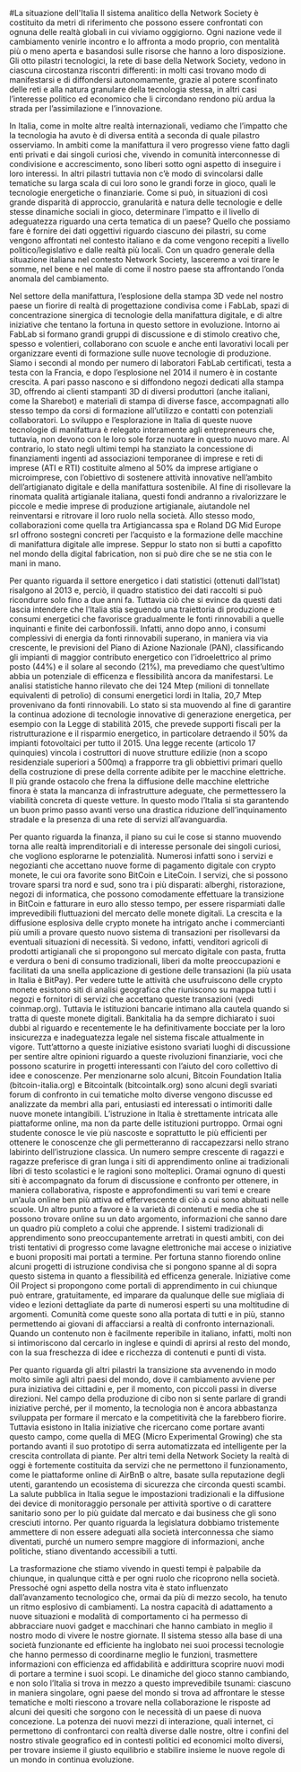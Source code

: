 #La situazione dell'Italia
Il sistema analitico della Network Society è costituito da metri di riferimento che possono essere confrontati con ognuna delle realtà globali in cui viviamo oggigiorno. Ogni nazione vede il cambiamento venirle incontro e lo affronta a modo proprio, con mentalità più o meno aperta e basandosi sulle risorse che hanno a loro disposizione. Gli otto pilastri tecnologici, la rete di base della Network Society, vedono in ciascuna circostanza riscontri differenti: in molti casi trovano modo di manifestarsi e di diffondersi autonomamente, grazie al potere sconfinato delle reti e alla natura granulare della tecnologia stessa, in altri casi l’interesse politico ed economico che li circondano rendono più ardua la strada per l’assimilazione e l’innovazione.

In Italia, come in molte altre realtà internazionali, vediamo che l’impatto che la tecnologia ha avuto è di diversa entità a seconda di quale pilastro osserviamo. In ambiti come la manifattura il vero progresso viene fatto dagli enti privati e dai singoli curiosi che, vivendo in comunità interconnesse di condivisione e accrescimento, sono liberi sotto ogni aspetto di inseguire i loro interessi. In altri pilastri tuttavia non c’è modo di svincolarsi dalle tematiche su larga scala di cui loro sono le grandi forze in gioco, quali le tecnologie energetiche o finanziarie. Come si può, in situazioni di così grande disparità di approccio, granularità e natura delle tecnologie e delle stesse dinamiche sociali in gioco, determinare l’impatto e il livello di adeguatezza riguardo una certa tematica di un paese? Quello che possiamo fare è fornire dei dati oggettivi riguardo ciascuno dei pilastri, su come vengono affrontati nel contesto italiano e da come vengono recepiti a livello politico/legislativo e dalle realtà più locali. Con un quadro generale della situazione italiana nel contesto Network Society, lasceremo a voi tirare le somme, nel bene e nel male di come il nostro paese sta affrontando l’onda anomala del cambiamento.

Nel settore della manifattura, l’esplosione della stampa 3D vede nel nostro paese un fiorire di realtà di progettazione condivisa come i FabLab, spazi di concentrazione sinergica di tecnologie della manifattura digitale, e di altre iniziative che tentano la fortuna in questo settore in evoluzione. Intorno ai FabLab si formano grandi gruppi di discussione e di stimolo creativo che, spesso e volentieri, collaborano con scuole e anche enti lavorativi locali per organizzare eventi di formazione sulle nuove tecnologie di produzione. Siamo i secondi al mondo per numero di laboratori FabLab certificati, testa a testa con la Francia, e dopo l’esplosione nel 2014 il numero è in costante crescita. A pari passo nascono e si diffondono negozi dedicati alla stampa 3D, offrendo ai clienti stampanti 3D di diversi produttori (anche italiani, come la Sharebot) e materiali di stampa di diverse fasce, accompagnati allo stesso tempo da corsi di formazione all’utilizzo e contatti con potenziali collaboratori. Lo sviluppo e l’esplorazione in Italia di queste nuove tecnologie di manifattura è relegato interamente agli entrepreneurs che, tuttavia, non devono con le loro sole forze nuotare in questo nuovo mare. Al contrario, lo stato negli ultimi tempi ha stanziato la concessione di finanziamenti ingenti ad associazioni temporanee di imprese e reti di imprese (ATI e RTI) costituite almeno al 50% da imprese artigiane o microimprese, con l’obiettivo di sostenere attività innovative nell’ambito dell’artigianato digitale e della manifattura sostenibile. Al fine di risollevare la rinomata qualità artigianale italiana, questi fondi andranno a rivalorizzare le piccole e medie imprese di produzione artigianale, aiutandole nel reinventarsi e ritrovare il loro ruolo nella società. Allo stesso modo, collaborazioni come quella tra Artigiancassa spa e Roland DG Mid Europe srl offrono sostegni concreti per l’acquisto e la formazione delle macchine di manifattura digitale alle imprese. Seppur lo stato non si butti a capofitto nel mondo della digital fabrication, non si può dire che se ne stia con le mani in mano.

Per quanto riguarda il settore energetico i dati statistici (ottenuti dall’Istat) risalgono al 2013 e, perciò, il quadro statistico dei dati raccolti si può ricondurre solo fino a due anni fa. Tuttavia ciò che si evince da questi dati lascia intendere che l’Italia stia seguendo una traiettoria di produzione e consumi energetici che favorisce gradualmente le fonti rinnovabili a quelle inquinanti e finite dei carbonfossili. Infatti, anno dopo anno, i consumi complessivi di energia da fonti rinnovabili superano, in maniera via via crescente, le previsioni del Piano di Azione Nazionale (PAN), classificando gli impianti di maggior contributo energetico con l’idroelettrico al primo posto (44%) e il solare al secondo (21%), ma prevediamo che quest’ultimo abbia un potenziale di efficenza e flessibilità ancora da manifestarsi. Le analisi statistiche hanno rilevato che dei 124 Mtep (milioni di tonnellate equivalenti di petrolio) di consumi energetici lordi in Italia, 20,7 Mtep provenivano da fonti rinnovabili. Lo stato si sta muovendo al fine di garantire la continua adozione di tecnologie innovative di generazione energetica, per esempio con la Legge di stabilità 2015, che prevede supporti fiscali per la ristrutturazione e il risparmio energetico, in particolare detraendo il 50% da impianti fotovoltaici per tutto il 2015. Una legge recente (articolo 17 quinquies) vincola i costruttori di nuove strutture edilizie (non a scopo residenziale superiori a 500mq) a frapporre tra gli obbiettivi primari quello della costruzione di prese della corrente adibite per le macchine elettriche. Il più grande ostacolo che frena la diffusione delle macchine elettriche finora è stata la mancanza di infrastrutture adeguate, che permettessero la viabilità concreta di queste vetture. In questo modo l’Italia si sta garantendo un buon primo passo avanti verso una drastica riduzione dell’inquinamento stradale e la presenza di una rete di servizi all’avanguardia.

Per quanto riguarda la finanza, il piano su cui le cose si stanno muovendo torna alle realtà imprenditoriali e di interesse personale dei singoli curiosi, che vogliono esplorarne le potenzialità. Numerosi infatti sono i servizi e negozianti che accettano nuove forme di pagamento digitale con crypto monete, le cui ora favorite sono BitCoin e LiteCoin. I servizi, che si possono trovare sparsi tra nord e sud, sono tra i più disparati: alberghi, ristorazione, negozi di informatica, che possono comodamente effettuare la transizione in BitCoin e fatturare in euro allo stesso tempo, per essere risparmiati dalle imprevedibili fluttuazioni del mercato delle monete digitali. La crescita e la diffusione esplosiva delle crypto monete ha intrigato anche i commercianti più umili a provare questo nuovo sistema di transazioni per risollevarsi da eventuali situazioni di necessità. Si vedono, infatti, venditori agricoli di prodotti artigianali che si propongono sul mercato digitale con pasta, frutta e verdura o beni di consumo tradizionali, liberi da molte preoccupazioni e facilitati da una snella applicazione di gestione delle transazioni (la più usata in Italia è BitPay). Per vedere tutte le attività che usufruiscono delle crypto monete esistono siti di analisi geografica che riuniscono su mappa tutti i negozi e fornitori di servizi che accettano queste transazioni (vedi coinmap.org). Tuttavia le istituzioni bancarie intimano alla cautela quando si tratta di queste monete digitali. Bankitalia ha da sempre dichiarato i suoi dubbi al riguardo e recentemente le ha definitivamente bocciate per la loro insicurezza e inadeguatezza legale nel sistema fiscale attualmente in vigore. Tutt’attorno a queste iniziative esistono svariati luoghi di discussione per sentire altre opinioni riguardo a queste rivoluzioni finanziarie, voci che possono scaturire in progetti interessanti con l’aiuto del coro collettivo di idee e conoscenze. Per menzionarne solo alcuni, Bitcoin Foundation Italia (bitcoin-italia.org) e Bitcointalk (bitcointalk.org) sono alcuni degli svariati forum di confronto in cui tematiche molto diverse vengono discusse ed analizzate da membri alla pari, entusiasti ed interessati o intimoriti dalle nuove monete intangibili.
L’istruzione in Italia è strettamente intricata alle piattaforme online, ma non da parte delle istituzioni purtroppo. Ormai ogni studente conosce le vie più nascoste e soprattutto le più efficienti per ottenere le conoscenze che gli permetteranno di raccapezzarsi nello strano labirinto dell’istruzione classica. Un numero sempre crescente di ragazzi e ragazze preferisce di gran lunga i siti di apprendimento online ai tradizionali libri di testo scolastici e le ragioni sono molteplici. Oramai ognuno di questi siti è accompagnato da forum di discussione e confronto per ottenere, in maniera collaborativa, risposte e approfondimenti su vari temi e creare un’aula online ben più attiva ed effervescente di ciò a cui sono abituati nelle scuole. Un altro punto a favore è la varietà di contenuti e media che si possono trovare online su un dato argomento, informazioni che sanno dare un quadro più completo a colui che apprende. I sistemi tradizionali di apprendimento sono preoccupantemente arretrati in questi ambiti, con dei tristi tentativi di progresso come lavagne elettroniche mai accese o iniziative e buoni propositi mai portati a termine. Per fortuna stanno fiorendo online alcuni progetti di istruzione condivisa che si pongono spanne al di sopra questo sistema in quanto a flessibilità ed efficenza generale. Iniziative come Oil Project si propongono come portali di apprendimento in cui chiunque può entrare, gratuitamente, ed imparare da qualunque delle sue migliaia di video e lezioni dettagliate da parte di numerosi esperti su una moltitudine di argomenti. Comunità come queste sono alla portata di tutti e in più, stanno permettendo ai giovani di affacciarsi a realtà di confronto internazionali. Quando un contenuto non è facilmente reperibile in italiano, infatti, molti non si intimoriscono dal cercarlo in inglese e quindi di aprirsi al resto del mondo, con la sua freschezza di idee e ricchezza di contenuti e punti di vista.

Per quanto riguarda gli altri pilastri la transizione sta avvenendo in modo molto simile agli altri paesi del mondo, dove il cambiamento avviene per pura iniziativa dei cittadini e, per il momento, con piccoli passi in diverse direzioni. Nel campo della produzione di cibo non si sente parlare di grandi iniziative perché, per il momento, la tecnologia non è ancora abbastanza sviluppata per formare il mercato e la competitività che la farebbero fiorire. Tuttavia esistono in Italia iniziative che ricercano come portare avanti questo campo, come quella di MEG (Micro Experimental Growing) che sta portando avanti il suo prototipo di serra automatizzata ed intelligente per la crescita controllata di piante. Per altri temi della Network Society la realtà di oggi è fortemente costituita da servizi che ne permettono il funzionamento, come le piattaforme online di AirBnB o altre, basate sulla reputazione degli utenti, garantendo un ecosistema di sicurezza che circonda questi scambi. La salute pubblica in Italia segue le impostazioni tradizionali e la diffusione dei device di monitoraggio personale per attività sportive o di carattere sanitario sono per lo più guidate dal mercato e dai business che gli sono cresciuti intorno. Per quanto riguarda la legislatura dobbiamo tristemente ammettere di non essere adeguati alla società interconnessa che siamo diventati, purché un numero sempre maggiore di informazioni, anche politiche, stiano diventando accessibili a tutti.

La trasformazione che stiamo vivendo in questi tempi è palpabile da chiunque, in qualunque città e per ogni ruolo che ricoprono nella società. Pressoché ogni aspetto della nostra vita è stato influenzato dall’avanzamento tecnologico che, ormai da più di mezzo secolo, ha tenuto un ritmo esplosivo di cambiamenti. La nostra capacità di adattamento a nuove situazioni e modalità di comportamento ci ha permesso di abbracciare nuovi gadget e macchinari che hanno cambiato in meglio il nostro modo di vivere le nostre giornate. Il sistema stesso alla base di una società funzionante ed efficiente ha inglobato nei suoi processi tecnologie che hanno permesso di coordinarne meglio le funzioni, trasmettere informazioni con efficienza ed affidabilità e addirittura scoprire nuovi modi di portare a termine i suoi scopi. Le dinamiche del gioco stanno cambiando, e non solo l’Italia si trova in mezzo a questo imprevedibile tsunami: ciascuno in maniera singolare, ogni paese del mondo si trova ad affrontare le stesse tematiche e molti riescono a trovare nella collaborazione le risposte ad alcuni dei quesiti che sorgono con le necessità di un paese di nuova concezione. La potenza dei nuovi mezzi di interazione, quali internet, ci permettono di confrontarci con realtà diverse dalle nostre, oltre i confini del nostro stivale geografico ed in contesti politici ed economici molto diversi, per trovare insieme il giusto equilibrio e stabilire insieme le nuove regole di un mondo in continua evoluzione.